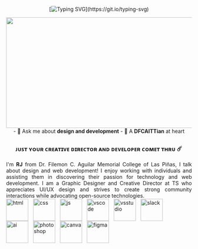 <div align="center">
  
[![Typing SVG](https://readme-typing-svg.demolab.com?font=Argentum+Sans&pause=1000&color=FFFFFF&center=true&width=600&height=70&lines=Git+Together+for+a+Bright+Future.)](https://git.io/typing-svg)
  
</div>

<img src="https://github.com/mynrjad/mynrjad/blob/main/GitHub%20Banner_Mynrjad.png" width="900" height="300" /> 

<div align="center"> - 🔵 Ask me about <b>design and development</b> - 🔵 A <b>DFCAITTian</b> at heart </div>

## 


<h3 align="center"> ᴊᴜꜱᴛ ʏᴏᴜʀ ᴄʀᴇᴀᴛɪᴠᴇ ᴅɪʀᴇᴄᴛᴏʀ ᴀɴᴅ ᴅᴇᴠᴇʟᴏᴘᴇʀ ᴄᴏᴍᴇᴛ ᴛʜʀᴜ ☄️ </h3>

<div style="text-align: justify" align="center">
I'm <b>RJ</b> from Dr. Filemon C. Aguilar Memorial College of Las Piñas, I talk about design and web development! I enjoy working with individuals and assisting them in discovering their passion for technology and web development. I am a Graphic Designer and Creative Director at TS who appreciates UI/UX design and strives to create strong community interactions while advocating open-source technologies. 
</div> 

<img align="left" alt="html" width="60" style="padding-right:10px;" src="https://cdn.jsdelivr.net/gh/devicons/devicon/icons/html5/html5-original.svg" />
<img align="left" alt="css" width="60" style="padding-right:10px;" src="https://cdn.jsdelivr.net/gh/devicons/devicon/icons/css3/css3-original.svg" />
<img align="left" alt="js" width="60" style="padding-right:10px;" src="https://cdn.jsdelivr.net/gh/devicons/devicon/icons/javascript/javascript-original.svg" />
<img align="left" alt="vscode" width="60" style="padding-right:10px;" src="https://cdn.jsdelivr.net/gh/devicons/devicon/icons/vscode/vscode-original.svg" />
<img align="left" alt="vsstudio" width="60" style="padding-right:10px;" src="https://cdn.jsdelivr.net/gh/devicons/devicon/icons/visualstudio/visualstudio-plain.svg" /> 
<img align="left" alt="slack" width="60" style="padding-right:10px;" src="https://cdn.jsdelivr.net/gh/devicons/devicon/icons/slack/slack-original.svg" />
<img align="left" alt="ai" width="60" style="padding-right:10px;" src="https://cdn.jsdelivr.net/gh/devicons/devicon/icons/illustrator/illustrator-plain.svg" />
<img align="left" alt="photoshop" width="60" style="padding-right:10px;" src="https://cdn.jsdelivr.net/gh/devicons/devicon/icons/photoshop/photoshop-plain.svg" />
<img align="left" alt="canva" width="60" style="padding-right:10px;" src="https://cdn.jsdelivr.net/gh/devicons/devicon/icons/canva/canva-original.svg" />
<img align="left" alt="figma" width="60" style="padding-right:10px;" src="https://cdn.jsdelivr.net/gh/devicons/devicon/icons/figma/figma-original.svg" /> 
<br><br>


